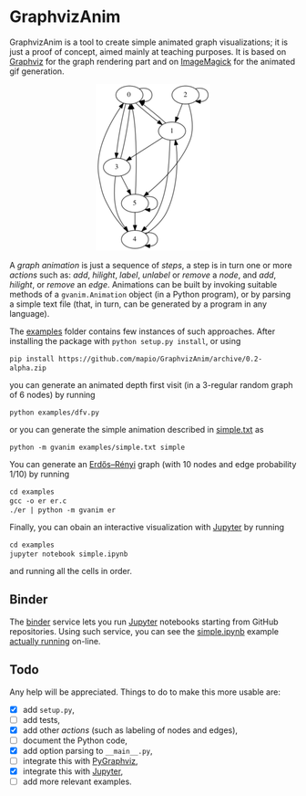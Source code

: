 # GraphvizAnim

GraphvizAnim is a tool to create simple animated graph visualizations; it is
just a proof of concept, aimed mainly at teaching purposes. It is based on
[Graphviz](http://www.graphviz.org/) for the graph rendering part and on
[ImageMagick](http://www.imagemagick.org/) for the animated gif generation.

<p align="center">
<img src="examples/dfv.gif"/>
</p>

A *graph animation* is just a sequence of *steps*, a step is in turn one or
more *actions* such as: *add*, *hilight*, *label*, *unlabel* or *remove* a
*node*, and  *add*, *hilight*, or *remove* an *edge*. Animations can be built
by invoking suitable methods of a `gvanim.Animation` object (in a Python
program), or by parsing a simple text file (that, in turn, can be generated by
a program in any language).

The [examples](examples) folder contains few instances of such approaches.
After installing the package with `python setup.py install`, or using

	pip install https://github.com/mapio/GraphvizAnim/archive/0.2-alpha.zip

you can generate an animated depth first visit (in a 3-regular random graph of
6 nodes) by running

	python examples/dfv.py

or you can generate the simple animation described in
[simple.txt](examples/simple.txt) as

	python -m gvanim examples/simple.txt simple

You can generate an [Erdős–Rényi](https://en.wikipedia.org/wiki/Erd%C5%91s%E2%80%93R%C3%A9nyi_model) graph (with 10 nodes and edge probability
1/10) by running

	cd examples
	gcc -o er er.c
	./er | python -m gvanim er

Finally, you can obain an interactive visualization with
[Jupyter](http://jupyter.org/) by running

	cd examples
	jupyter notebook simple.ipynb

and running all the cells in order.

## Binder

The [binder](http://mybinder.org) service lets you run
[Jupyter](http://jupyter.org/) notebooks starting from GitHub repositories.
Using such service, you can see the [simple.ipynb](examples/simple.ipynb)
example [actually running](http://mybinder.org/repo/mapio/GraphvizAnim-Examples) on-line.

## Todo

Any help will be appreciated. Things to do to make this more usable are:

- [x] add `setup.py`,
- [ ] add tests,
- [x] add other *actions* (such as labeling of nodes and edges),
- [ ] document the Python code,
- [x] add option parsing to `__main__.py`,
- [ ] integrate this with [PyGraphviz](https://pygraphviz.github.io/),
- [x] integrate this with [Jupyter](http://jupyter.org/),
- [ ] add more relevant examples.

